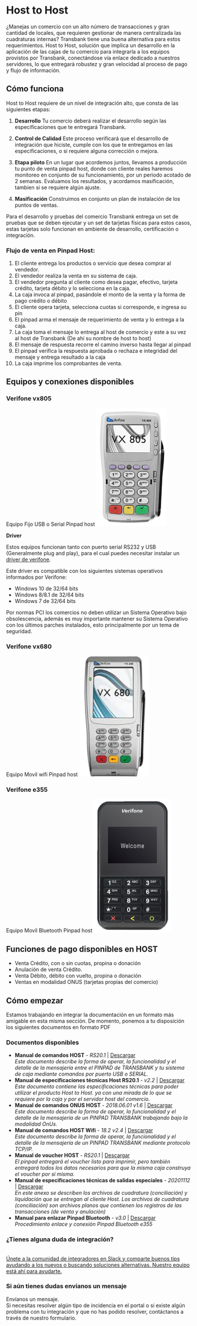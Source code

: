 # Host to Host

¿Manejas un comercio con un alto número de transacciones y gran cantidad de locales, que requieren gestionar de manera
centralizada las cuadraturas internas? Transbank tiene una buena alternativa para estos requerimientos.
Host to Host, solución que implica un desarrollo en la aplicación de las cajas de tu comercio para integrarla a los
equipos provistos por Transbank, conectándose vía enlace dedicado a nuestros servidores, lo que entregará robustez y
gran velocidad al proceso de pago y flujo de información.

## Cómo funciona

Host to Host requiere de un nivel de integración alto, que consta de las siguientes etapas:

1. **Desarrollo**
Tu comercio deberá realizar el desarrollo según las especificaciones que te entregará Transbank.

2. **Control de Calidad**
Este proceso verificará que el desarrollo de integración que hiciste,
cumple con los que te entregamos en las especificaciones, o si requiere alguna corrección o mejora.

3. **Etapa piloto**
En un lugar que acordemos juntos, llevamos a producción tu punto de venta pinpad host, donde con cliente reales haremos monitoreo en conjunto de su funcionamiento, por un periodo acotado de 2 semanas. Evaluamos los resultados, y acordamos masificación, tambien si se requiere algún ajuste.

4. **Masificación**
Construimos en conjunto un plan de instalación de los puntos de ventas.

<aside class="notice">
Para el desarrollo y pruebas del comercio Transbank entrega un set de pruebas que se deben ejecutar y un set de tarjetas físicas para estos casos, estas tarjetas solo funcionan en ambiente de desarrollo, certificación o integración.
</aside>

### **Flujo de venta en Pinpad Host:**

1. El cliente entrega los productos o servicio que desea comprar al vendedor.
2. El vendedor realiza la venta en su sistema de caja.
3. El vendedor pregunta al cliente como desea pagar, efectivo, tarjeta crédito, tarjeta débito y lo selecciona en la caja.
4. La caja invoca al pinpad, pasándole el monto de la venta y la forma de pago crédito o débito
5. El cliente opera tarjeta, selecciona cuotas si corresponde, e ingresa su pin
6. El pinpad arma el mensaje de requerimiento de venta y lo entrega a la caja.
7. La caja toma el mensaje lo entrega al host de comercio y este a su vez al host de Transbank (De ahí su nombre de host to host)
8. El mensaje de respuesta recorre el camino inverso hasta llegar al pinpad
9. El pinpad verifica la respuesta aprobada o rechaza e integridad del mensaje y entrega resultado a la caja
10. La caja imprime los comprobantes de venta.

## Equipos y conexiones disponibles

### Verifone vx805

Equipo Fijo USB o Serial Pinpad host
<img src="/images/documentacion/host2host/vx805.png" alt="Verifone vx805">

<strong>Driver</strong>

Estos equipos funcionan tanto con puerto serial RS232 y USB (Generalmente plug and play), para el cual puedes necesitar instalar un [driver de verifone](/files/verifone.zip). 

Este driver es compatible con los siguientes sistemas operativos informados por Verifone:
* Windows 10 de 32/64 bits
* Windows 8/8.1 de 32/64 bits
* Windows 7 de 32/64 bits

Por normas PCI los comercios no deben utilizar un Sistema Operativo bajo obsolescencia, además es muy importante mantener su Sistema Operativo con los últimos parches instalados, esto principalmente por un tema de seguridad.

### Verifone vx680

Equipo Movil wifi Pinpad host
<img src="/images/documentacion/host2host/vx680.png" alt="Verifone vx680">

### Verifone e355

Equipo Movil Bluetooth Pinpad host
<img src="/images/documentacion/host2host/e355.png" alt="Verifone e355">

## Funciones de pago disponibles en HOST

* Venta Crédito, con o sin cuotas, propina o donación
* Anulación de venta Crédito.
* Venta Débito, débito con vuelto, propina o donación
* Ventas en modalidad ONUS (tarjetas propias del comercio)

## Cómo empezar

Estamos trabajando en integrar la documentación en un formato más amigable en esta misma sección.
De momento, ponemos a tu disposición los siguientes documentos en formato PDF

### Documentos disponibles

* **Manual de comandos HOST** - _RS20.1_ | [Descargar](/files/manual-comandos-2-9.pdf) <br />
_Este documento describe la forma de operar, la funcionalidad y el detalle de la mensajería entre el PINPAD de TRANSBANK y tu sistema de caja mediante comandos por puerto USB o SERIAL._
* **Manual de especificaciones técnicas Host RS20.1** - _v2.2_ | [Descargar](/files/manual-especificaciones-host-40-22.pdf) <br />
_Este documento contiene las especificaciones técnicas para poder utilizar el producto Host to Host. ya con una mirada de lo que se requiere por la caja y por el servidor host del comercio._
* **Manual de comandos ONUS HOST** - _2018.06.01 v1.6_ | [Descargar](/files/manual-comandos-pinpad-anexo-onus-1-6.pdf) <br />
_Este documento describe la forma de operar, la funcionalidad y el detalle de la mensajería de un PINPAD TRANSBANK trabajando bajo la modalidad OnUs._
* **Manual de comandos HOST Wifi** - _18.2 v2.4_ | [Descargar](/files/manual-comandos-pinpad-host-wifi.pdf) <br />
_Este documento describe la forma de operar, la funcionalidad y el detalle de la mensajería de un PINPAD TRANSBANK mediante protocolo TCP/IP._
* **Manual de voucher HOST** - _RS20.1_ | [Descargar](/files/manual-voucher-con-surcharge.pdf) <br />
_El pinpad entregará el voucher listo para imprimir, pero también entregará todos los datos necesarios para que la misma caja construya el voucher por sí misma._
* **Manual de especificaciones técnicas de salidas especiales** - _20201112_ | [Descargar](/files/manual-especificaciones-tecnicas-de-salidas-especiales-20201112.pdf) <br />
_En este anexo se describen los archivos de cuadratura (conciliación) y liquidación que se entregan al cliente Host.
Los archivos de cuadratura (conciliación) son archivos planos que contienen los registros de las transacciones
(de venta y anulación)_
* **Manual para enlazar Pinpad Bluetooth** - _v3.0_ | [Descargar](/files/manual-enlazar-pinpad-bluetooth-3-0.pdf) <br />
_Procedimiento enlace y conexión Pinpad Bluetooth e355_


<div class="container slate">
  <div class='slate-after-footer'>
    <div class='row d-flex align-items-stretch'>
      <div class='col-12 col-lg-6'>
        <h3 class='toc-ignore fo-size-22 text-center'>¿Tienes alguna duda de integración?</h3>
        <a href='https://join-transbankdevelopers-slack.herokuapp.com/' target='_blank'>
          <div class='td_block_gray'>
            <img src="https://p9.zdassets.com/hc/theme_assets/138842/200037786/logo.png" alt="" >
            <div class='td_pa-txt'>
              Únete a la comunidad de integradores en Slack y comparte buenos tips ayudando a los nuevos o buscando soluciones alternativas. Nuestro equipo está ahí para ayudarte.
            </div>
          </div>
        </a>
      </div>
      <div class='mt-3 mt-lg-0 col-12 col-lg-6'>
        <h3 class='toc-ignore fo-size-22 text-center'>Si aún tienes dudas envíanos un mensaje</h3>
        <a class="pointer magenta" data-toggle='modal' data-target='#modalContactForm'>
          <div class='td_block_gray'>
            <div class="fo-size-20 text-center sub-title_bloq"><i class="fas fa-envelope"></i> Envíanos un mensaje.</div>
            <div class='td_pa-txt'>
              Si necesitas resolver algún tipo de incidencia en el portal o si existe algún problema con tu integración y  que no has podido resolver, contáctanos a través de nuestro formulario.
            </div>
          </div>
        </a>
      </div>
    </div>
  </div>
</div>
